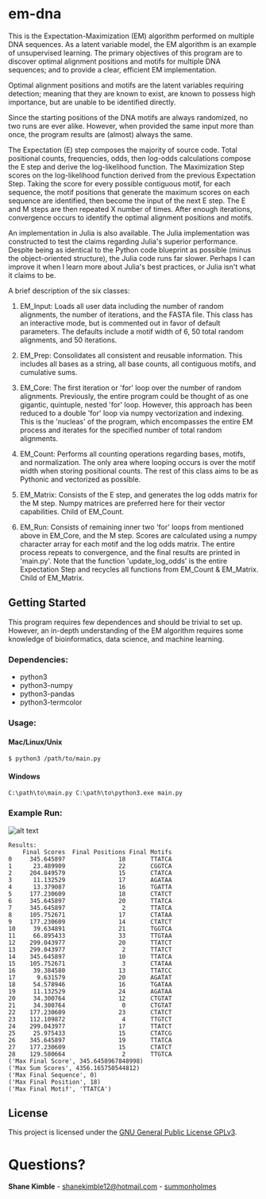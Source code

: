 # em-dna
This is the Expectation-Maximization (EM) algorithm performed on multiple DNA sequences.  As a latent variable model, the EM algorithm is an example of unsupervised learning.  The primary objectives of this program are to discover optimal alignment positions and motifs for multiple DNA sequences; and to provide a clear, efficient EM implementation.  

Optimal alignment positions and motifs are the latent variables requiring detection; meaning that they are known to exist, are known to possess high importance, but are unable to be identified directly.

Since the starting positions of the DNA motifs are always randomized, no two runs are ever alike.  However, when provided the same input more than once, the program results are (almost) always the same.

The Expectation (E) step composes the majority of source code.  Total positional counts, frequencies, odds, then log-odds calculations compose the E step and derive the log-likelihood function.  The Maximization Step scores on the log-likelihood function derived from the previous Expectation Step.  Taking the score for every possible contiguous motif, for each sequence, the motif positions that generate the maximum scores on each sequence are identified, then become the input of the next E step.  The E and M steps are then repeated X number of times.  After enough iterations, convergence occurs to identify the optimal alignment positions and motifs. 

An implementation in Julia is also available.  The Julia implementation was constructed to test the claims regarding Julia's superior performance.  Despite being as identical to the Python code blueprint as possible (minus the object-oriented structure), the Julia code runs far slower.  Perhaps I can improve it when I learn more about Julia's best practices, or Julia isn't what it claims to be.

A brief description of the six classes:
1. EM_Input: Loads all user data including the number of random alignments, the number of iterations, and the FASTA file.  This class has an interactive mode, but is commented out in favor of default parameters.  The defaults include a motif width of 6, 50 total random alignments, and 50 iterations.

2. EM_Prep: Consolidates all consistent and reusable information.  This includes all bases as a string, all base counts, all contiguous motifs, and cumulative sums.

2. EM_Core: The first iteration or 'for' loop over the number of random alignments.  Previously, the entire program could be thought of as one gigantic, quintuple, nested 'for' loop.  However, this approach has been reduced to a double 'for' loop via numpy vectorization and indexing.  This is the 'nucleas' of the program, which encompasses the entire EM process and iterates for the specified number of total random alignments.

3. EM_Count: Performs all counting operations regarding bases, motifs, and normalization.  The only area where looping occurs is over the motif width when storing positional counts.  The rest of this class aims to be as Pythonic and vectorized as possible.

4. EM_Matrix: Consists of the E step, and generates the log odds matrix for the M step.  Numpy matrices are preferred here for their vector capabilities.  Child of EM_Count.

5. EM_Run: Consists of remaining inner two 'for' loops from mentioned above in EM_Core, and the M step.  Scores are calculated using a numpy character array for each motif and the log odds matrix.  The entire process repeats to convergence, and the final results are printed in 'main.py'.  Note that the function 'update_log_odds' is the entire Expectation Step and recycles all functions from EM_Count & EM_Matrix.  Child of EM_Matrix.

## Getting Started
This program requires few dependences and should be trivial to set up.  However, an in-depth understanding of the EM algorithm requires some knowledge of bioinformatics, data science, and machine learning.

### Dependencies:
* python3  
* python3-numpy
* python3-pandas
* python3-termcolor

### Usage:
#### Mac/Linux/Unix
```
$ python3 /path/to/main.py
```
#### Windows
```
C:\path\to\main.py C:\path\to\python3.exe main.py
```
### Example Run:
![alt text](https://raw.githubusercontent.com/summonholmes/em-dna/master/Images/example.png)
```
Results:
    Final Scores  Final Positions Final Motifs
0     345.645897               18       TTATCA
1      23.489909               22       CGGTCA
2     204.849579               15       CTATCA
3      11.132529               17       AGATAA
4      13.379087               16       TGATTA
5     177.230609               18       CTATCT
6     345.645897               20       TTATCA
7     345.645897                2       TTATCA
8     105.752671               17       CTATAA
9     177.230609               14       CTATCT
10     39.634891               21       TGGTCA
11     66.895433               33       TTGTAA
12    299.043977               20       TTATCT
13    299.043977                2       TTATCT
14    345.645897               10       TTATCA
15    105.752671                3       CTATAA
16     39.384580               13       TTATCC
17      9.631579               20       AGATAT
18     54.578946               16       TGATAA
19     11.132529               24       AGATAA
20     34.300764               12       CTGTAT
21     34.300764                0       CTGTAT
22    177.230609               23       CTATCT
23    112.109872                4       TTGTCT
24    299.043977               17       TTATCT
25     25.975433               15       CTATCG
26    345.645897               19       TTATCA
27    177.230609               15       CTATCT
28    129.580664                2       TTGTCA
('Max Final Score', 345.6458967848998)
('Max Sum Scores', 4356.165750544812)
('Max Final Sequence', 0)
('Max Final Position', 18)
('Max Final Motif', 'TTATCA')
```

## License
This project is licensed under the [GNU General Public License GPLv3](https://www.gnu.org/licenses/gpl-3.0.en.html).

# Questions?
**Shane Kimble** - shanekimble12@hotmail.com - [summonholmes](https://github.com/summonholmes)
